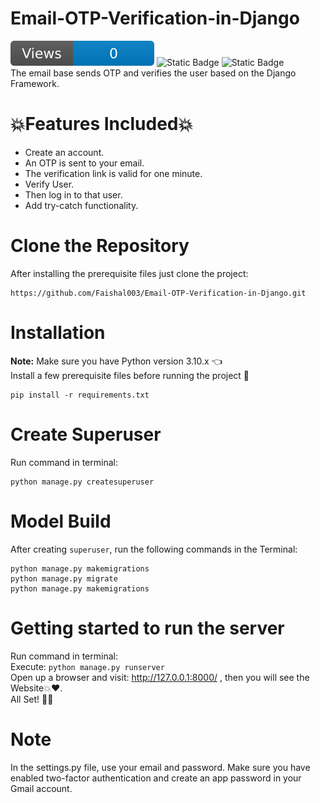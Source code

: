# Email-OTP-Verification-in-Django
[![Image of my-views-counter](https://github.com/Faishal003/my-views-counter/blob/master/svg/744224399/badge.svg)](https://github.com/Faishal003/my-views-counter/blob/master/readme/744224399/week.md) ![Static Badge](https://img.shields.io/badge/python-3.10-blue?link=https%3A%2F%2Fwww.python.org%2Fdownloads%2Frelease%2Fpython-3100%2F) ![Static Badge](https://img.shields.io/badge/django-5.0-orange)<br>
The email base sends OTP and verifies the user based on the Django Framework.
# 💥Features Included💥
* Create an account.
* An OTP is sent to your email.
* The verification link is valid for one minute.
* Verify User.
* Then log in to that user.
* Add try-catch functionality.
# Clone the Repository
After installing the prerequisite files just clone the project:<br>
```
https://github.com/Faishal003/Email-OTP-Verification-in-Django.git
```
# Installation
**Note:** Make sure you have Python version 3.10.x 👈<br>
Install a few prerequisite files before running the project 👀<br>
```
pip install -r requirements.txt 
```
# Create Superuser
Run command in terminal:
```
python manage.py createsuperuser
```
# Model Build
After creating `superuser`, run the following commands in the Terminal:
```
python manage.py makemigrations
python manage.py migrate
python manage.py makemigrations
```
# Getting started to run the server
Run command in terminal:<br>
Execute: `python manage.py runserver`<br>
Open up a browser and visit: <span style="color: blue;">http://127.0.0.1:8000/</span> , then you will see the Website💥❤️.<br>
All Set! 🤩🔥
# Note
In the settings.py file, use your email and password. Make sure you have enabled two-factor authentication and create an app password in your Gmail account.
